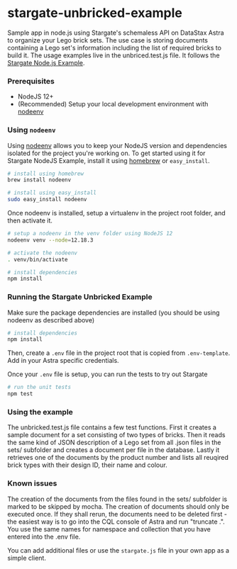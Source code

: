 # stargate-unbricked-example
Sample app in node.js using Stargate's schemaless API on DataStax Astra to organize your Lego brick sets. The use case is storing documents containing a Lego set's information including the list of required bricks to build it. The usage examples live in the unbriced.test.js file.
It follows the [Stargate Node.js Example](https://github.com/kidrecursive/stargate-nodejs-example).

### Prerequisites
-  NodeJS 12+
-  (Recommended) Setup your local development environment with [nodeenv](#nodeenv)

### Using `nodeenv`

Using [nodeenv](https://github.com/ekalinin/nodeenv) allows you to keep your NodeJS version and dependencies isolated for the project you're 
working on. To get started using it for Stargate NodeJS Example, install it using [homebrew](https://formulae.brew.sh/formula/nodeenv) or `easy_install`.
```sh
# install using homebrew
brew install nodeenv

# install using easy_install
sudo easy_install nodeenv
```

Once nodeenv is installed, setup a virtualenv in the project root folder, and then activate it.
```sh
# setup a nodeenv in the venv folder using NodeJS 12
nodeenv venv --node=12.18.3

# activate the nodeenv
. venv/bin/activate

# install dependencies
npm install
```

### Running the Stargate Unbricked Example

Make sure the package dependencies are installed (you should be using nodeenv as described above)
```sh
# install dependencies
npm install
```

Then, create a `.env` file in the project root that is copied from `.env-template`. Add in your Astra specific credentials.

Once your `.env` file is setup, you can run the tests to try out Stargate
```sh
# run the unit tests
npm test
```

### Using the example

The unbricked.test.js file contains a few test functions.
First it creates a sample document for a set consisting of two types of bricks.
Then it reads the same kind of JSON description of a Lego set from all .json files in the sets/ subfolder and creates a document per file in the database.
Lastly it retrieves one of the documents by the product number and lists all reuqired brick types with their design ID, their name and colour.

### Known issues
The creation of the documents from the files found in the sets/ subfolder is marked to be skipped by mocha. The creation of documents should only be executed once. If they shall rerun, the documents need to be deleted first - the easiest way is to go into the CQL console of Astra and run "truncate <namespacename>.<collectionname>". You use the same names for namespace and collection that you have entered into the .env file. 

You can add additional files or use the `stargate.js` file in your own app as a simple client.

